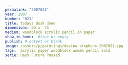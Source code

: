 ```yaml
---
permalink: "2007021"
year: 2007
number: "021"
title: Todays dusk done
dimensions: 60 x  75
medium: woodblock acrylic pencil on paper
show_in_home:  #true or empty
publish: # notyet or blank
image: /assets/p/paintings/davina-stephens-2007021.jpg
tags:  acrylic paper woodblock women pencil sold
serie: Days Future Passed
---
```


